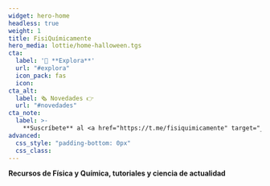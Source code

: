 ```yaml
---
widget: hero-home
headless: true
weight: 1
title: FisiQuímicamente
hero_media: lottie/home-halloween.tgs
cta:
  label: '🧭 **Explora**'
  url: "#explora"
  icon_pack: fas
  icon:
cta_alt:
  label: 🗞️ Novedades 👉
  url: "#novedades"
cta_note:
  label: >-
    **Suscríbete** al <a href="https://t.me/fisiquimicamente" target="_blank" rel="noopener">**canal** de <img draggable="false" class="icon" alt="telegram" src="/icon/telegram.svg"> **Telegram**</a>, al <a href="https://whatsapp.com/channel/0029VaCbtJCIt5s4EryJFG3f" target="_blank" rel="noopener">**canal** de <img draggable="false" class="icon" alt="whatsapp" src="/icon/whatsapp.svg"> **Whatsapp**</a> o al <a href="https://fisiquimicamente.com/index.xml" target="_blank" rel="noopener">**canal** <img draggable="false" class="icon" alt="RSS" src="/icon/RSS.svg"> **RSS**</a> si no quieres perderte ninguna actualización.<br><a href="https://discord.gg/kJqPqTJ" target="_blank" rel="noopener">**Únete** al **servidor** de <img draggable="false" class="icon" alt="discord" src="/icon/discord.svg"> **Discord**</a> para participar activamente en la web, comentando, dando tu opinión, realizando peticiones, sugerencias...
advanced:
  css_style: "padding-bottom: 0px"
  css_class: 
---
```


**Recursos de Física y Química, tutoriales y ciencia de actualidad**